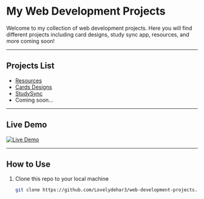# My Web Development Projects

Welcome to my collection of web development projects. Here you will find different projects including card designs, study sync app, resources, and more coming soon!

---

## Projects List

- [Resources](https://lovelydehar3.github.io/web-development-projects/resources_link/index.html)  
- [Cards Designs](https://lovelydehar3.github.io/web-development-projects/Cards/index.html)  
- [StudySync](https://lovelydehar3.github.io/web-development-projects/StudySync/index.html)  
- Coming soon...  

---

## Live Demo

[![Live Demo](https://img.shields.io/badge/Live-Demo-blue?style=for-the-badge&logo=github)](https://lovelydehar3.github.io/web-development-projects/)

---

## How to Use

1. Clone this repo to your local machine  
   ```bash
   git clone https://github.com/Lovelydehar3/web-development-projects.git
